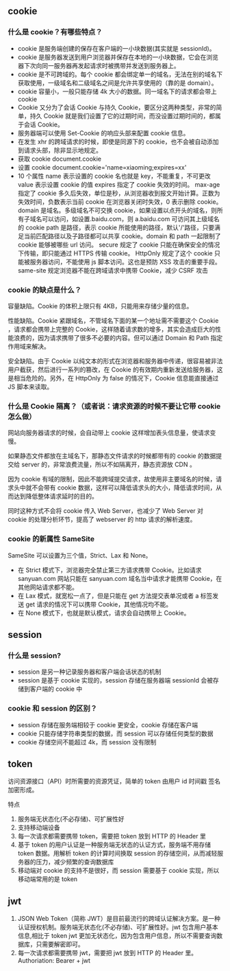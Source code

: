 ## cookie

### 什么是 cookie？有哪些特点？

- cookie 是服务端创建的保存在客户端的一小块数据(其实就是 sessionId)。
- cookie 是服务器发送到用户浏览器并保存在本地的一小块数据，它会在浏览器下次向同一服务器再发起请求时被携带并发送到服务器上。
- cookie 是不可跨域的。每个 cookie 都会绑定单一的域名，无法在别的域名下获取使用，一级域名和二级域名之间是允许共享使用的（靠的是 domain）。
- cookie 容量小，一般只能存储 4k 大小的数据。同一域名下的请求都会带上 cookie
- Cookie 又分为了会话 Cookie 与持久 Cookie，要区分这两种类型，非常的简单，持久 Cookie 就是我们设置了它的过期时间，而没设置过期时间的，都属于会话 Cookie。
- 服务器端可以使用 Set-Cookie 的响应头部来配置 cookie 信息。
- 在发生 xhr 的跨域请求的时候，即使是同源下的 cookie，也不会被自动添加到请求头部，除非显示地规定。
- 获取 cookie document.cookie
- 设置 cookie document.cookie='name=xiaoming;expires=xx'
- 10 个属性
  name 表示设置的 cookie 名也就是 key，不能重复，不可更改
  value 表示设置 cookie 的值
  expires 指定了 cookie 失效的时间。
  max-age 指定了 cookie 多久后失效，单位是秒，从浏览器收到报文开始计算。正数为失效时间，负数表示当前 cookie 在浏览器关闭时失效，0 表示删除 cookie。
  domain 是域名。多级域名不可交换 cookie，如果设置以点开头的域名，则所有子域名可以访问，如设置.baidu.com，则 a.baidu.com 可访问其上级域名的 cookie
  path 是路径，表示 cookie 所能使用的路径，默认'/'路径，只要满足当前匹配路径以及子路径都可以共享 cookie。domain 和 path 一起限制了 cookie 能够被哪些 url 访问。
  secure 规定了 cookie 只能在确保安全的情况下传输，即只能通过 HTTPS 传输 cookie。
  HttpOnly 规定了这个 cookie 只能被服务器访问，不能使用 js 脚本访问。这也是预防 XSS 攻击的重要手段。
  same-site 规定浏览器不能在跨域请求中携带 Cookie，减少 CSRF 攻击

### cookie 的缺点是什么？

容量缺陷。Cookie 的体积上限只有 4KB，只能用来存储少量的信息。

性能缺陷。Cookie 紧跟域名，不管域名下面的某一个地址需不需要这个 Cookie ，请求都会携带上完整的 Cookie，这样随着请求数的增多，其实会造成巨大的性能浪费的，因为请求携带了很多不必要的内容。但可以通过 Domain 和 Path 指定作用域来解决。

安全缺陷。由于 Cookie 以纯文本的形式在浏览器和服务器中传递，很容易被非法用户截获，然后进行一系列的篡改，在 Cookie 的有效期内重新发送给服务器，这是相当危险的。另外，在 HttpOnly 为 false 的情况下，Cookie 信息能直接通过 JS 脚本来读取。

### 什么是 Cookie 隔离？（或者说：请求资源的时候不要让它带 cookie 怎么做）

网站向服务器请求的时候，会自动带上 cookie 这样增加表头信息量，使请求变慢。

如果静态文件都放在主域名下，那静态文件请求的时候都带有的 cookie 的数据提交给 server 的，非常浪费流量，所以不如隔离开，静态资源放 CDN 。

因为 cookie 有域的限制，因此不能跨域提交请求，故使用非主要域名的时候，请求头中就不会带有 cookie 数据，这样可以降低请求头的大小，降低请求时间，从而达到降低整体请求延时的目的。

同时这种方式不会将 cookie 传入 Web Server，也减少了 Web Server 对 cookie 的处理分析环节，提高了 webserver 的 http 请求的解析速度。

### cookie 的新属性 SameSite

SameSite 可以设置为三个值，Strict、Lax 和 None。

- 在 Strict 模式下，浏览器完全禁止第三方请求携带 Cookie。比如请求 sanyuan.com 网站只能在 sanyuan.com 域名当中请求才能携带 Cookie，在其他网站请求都不能。
- 在 Lax 模式，就宽松一点了，但是只能在 get 方法提交表单况或者 a 标签发送 get 请求的情况下可以携带 Cookie，其他情况均不能。
- 在 None 模式下，也就是默认模式，请求会自动携带上 Cookie。

## session

### 什么是 session?

- session 是另一种记录服务器和客户端会话状态的机制
- session 是基于 cookie 实现的，session 存储在服务器端 sessionId 会被存储到客户端的 cookie 中

### cookie 和 session 的区别？

- session 存储在服务端相较于 cookie 更安全，cookie 存储在客户端
- cookie 只能存储字符串类型的数据，而 session 可以存储任何类型的数据
- cookie 存储空间不能超过 4k，而 session 没有限制

## token

访问资源接口（API）时所需要的资源凭证，简单的 token 由用户 id 时间戳 签名加密形成。

特点

1. 服务端无状态化(不必存储)、可扩展性好
2. 支持移动端设备
3. 每一次请求都需要携带 token，需要把 token 放到 HTTP 的 Header 里
4. 基于 token 的用户认证是一种服务端无状态的认证方式，服务端不用存储 token 数据。用解析 token 的计算时间换取 session 的存储空间，从而减轻服务器的压力，减少频繁的查询数据库
5. 移动端对 cookie 的支持不是很好，而 session 需要基于 cookie 实现，所以移动端常用的是 token

## jwt

1. JSON Web Token（简称 JWT）是目前最流行的跨域认证解决方案。是一种认证授权机制。服务端无状态化(不必存储)、可扩展性好。jwt 包含用户基本信息,相比于 token jwt 更加无状态化，因为包含用户信息，所以不需要查询数据库，只需要解密即可。
2. 每一次请求都需要携带 jwt，需要把 jwt 放到 HTTP 的 Header 里。Authoriation: Bearer + jwt
